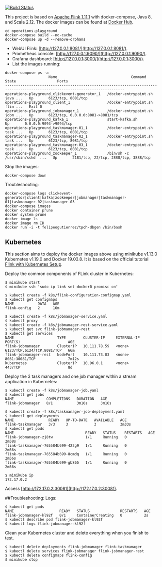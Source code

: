
[![Build Status](https://api.travis-ci.org/felipegutierrez/explore-flink.svg?branch=master)](https://travis-ci.org/felipegutierrez/explore-flink)

This project is based on [Apache Flink 1.11.1](https://flink.apache.org/) with docker-compose, Java 8, and Scala 2.12. The docker images can be found at [Docker Hub](https://hub.docker.com/repository/docker/felipeogutierrez/explore-flink). 

```
cd operations-playground
docker-compose build --no-cache
docker-compose up -d --remove-orphans
```
 - WebUI Flink: [http://127.0.0.1:8081/](http://127.0.0.1:8081/).
 - Prometheus console: [http://127.0.0.1:9090/](http://127.0.0.1:9090/).
 - Grafana dashboard: [http://127.0.0.1:3000/](http://127.0.0.1:3000/).
 - List the images running:
```
docker-compose ps -a
                    Name                                  Command               State                   Ports                
-----------------------------------------------------------------------------------------------------------------------------
operations-playground_clickevent-generator_1   /docker-entrypoint.sh java ...   Up       6123/tcp, 8081/tcp                  
operations-playground_client_1                 /docker-entrypoint.sh flin ...   Exit 0                                       
operations-playground_jobmanager_1             /docker-entrypoint.sh jobm ...   Up       6123/tcp, 0.0.0.0:8081->8081/tcp    
operations-playground_kafka_1                  start-kafka.sh                   Up       0.0.0.0:9094->9094/tcp              
operations-playground_taskmanager-01_1         /docker-entrypoint.sh task ...   Up       6123/tcp, 8081/tcp                  
operations-playground_taskmanager-02_1         /docker-entrypoint.sh task ...   Up       6123/tcp, 8081/tcp                  
operations-playground_taskmanager-03_1         /docker-entrypoint.sh task ...   Up       6123/tcp, 8081/tcp                  
operations-playground_zookeeper_1              /bin/sh -c /usr/sbin/sshd  ...   Up       2181/tcp, 22/tcp, 2888/tcp, 3888/tcp
```
Stop the images:
```
docker-compose down
```
Troubleshooting:
```
docker-compose logs clickevent-generator|client|kafka|zookeeper|jobmanager|taskmanager-01|taskmanager-02|taskmanager-03
docker-compose images
docker container prune
docker system prune
docker image ls
docker image rm ID
docker run -i -t felipeogutierrez/tpch-dbgen /bin/bash
```

## Kubernetes

This section aims to deploy the docker images above using minikube v1.13.0 Kubernetes v1.19.0 and Docker 19.03.8. It is based on the official tutorial [Flink with Kubernetes Setup](https://ci.apache.org/projects/flink/flink-docs-stable/ops/deployment/kubernetes.html).

Deploy the common components of FLink cluster in Kubernetes:
```
$ minikube start
$ minikube ssh 'sudo ip link set docker0 promisc on'

$ kubectl create -f k8s/flink-configuration-configmap.yaml
$ kubectl get configmaps
NAME           DATA   AGE
flink-config   2      16m

$ kubectl create -f k8s/jobmanager-service.yaml
$ kubectl proxy
$ kubectl create -f k8s/jobmanager-rest-service.yaml
$ kubectl get svc flink-jobmanager-rest
$ kubectl get services
NAME                    TYPE        CLUSTER-IP     EXTERNAL-IP   PORT(S)                      AGE
flink-jobmanager        ClusterIP   10.111.78.59   <none>        6123/TCP,6124/TCP,8081/TCP   66m
flink-jobmanager-rest   NodePort    10.111.73.83   <none>        8081:30081/TCP               7m12s
kubernetes              ClusterIP   10.96.0.1      <none>        443/TCP                      8d
```
Deploy the 3 task managers and one job manager within a stream application in Kubernetes:
```
$ kubectl create -f k8s/jobmanager-job.yaml
$ kubectl get jobs
NAME               COMPLETIONS   DURATION   AGE
flink-jobmanager   0/1           3m16s      3m16s

$ kubectl create -f k8s/taskmanager-job-deployment.yaml
$ kubectl get deployments
NAME                READY   UP-TO-DATE   AVAILABLE   AGE
flink-taskmanager   3/3     3            3           3m33s
$ kubectl get pods
NAME                                 READY   STATUS    RESTARTS   AGE
flink-jobmanager-zj8tw               1/1     Running   0          2m58s
flink-taskmanager-765584b699-422g9   1/1     Running   0          2m56s
flink-taskmanager-765584b699-8cmdq   1/1     Running   0          2m56s
flink-taskmanager-765584b699-gb865   1/1     Running   0          2m56s

$ minikube ip
172.17.0.2
```
Access [http://172.17.0.2:30081](http://172.17.0.2:30081). 

##Troubleshooting:
Logs:
```
$ kubectl get pods
NAME                     READY   STATUS              RESTARTS   AGE
flink-jobmanager-kl92f   0/1     ContainerCreating   0          2s
$ kubectl describe pod flink-jobmanager-kl92f
$ kubectl logs flink-jobmanager-kl92f
```
Clean your Kubernetes cluster and delete everything when you finish to test.
```
$ kubectl delete deployments flink-jobmanager flink-taskmanager
$ kubectl delete services flink-jobmanager flink-jobmanager-rest
$ kubectl delete configmaps flink-config
$ minikube stop
```
